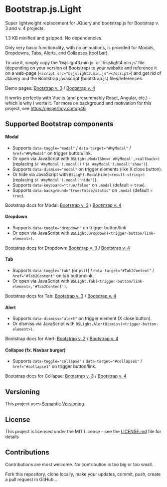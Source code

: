﻿# Bootstrap.js.Light

Super lightweight replacement for JQuery and bootstrap.js for Bootstrap v. 3 and v. 4 projects.

1.3 KB minified and gzipped. No dependencies.

Only very basic functionality, with no animations, is provided for Modals, Dropdowns, Tabs, Alerts, and Collapses (tool bar).

To use it, simply copy the 'bsjslight3.min.js' or 'bsjslight4.min.js' file (depending on your version of Bootstrap)
to your website and reference it on a web-page (`<script src="bsjslight3.min.js"></script>`) and get rid of JQuery and the Bootstrap javascript (bootstrap.js) files/references.


Demo pages: [Bootstrap v. 3](https://jesperhoy.github.io/bootstrap.js.light/demo-bs3.html) / [Bootstrap v. 4](<https://jesperhoy.github.io/bootstrap.js.light/demo-bs4.html>)

It works perfectly with Vue.js (and presummably React, Angular, etc.) - which is why I worte it.
 For more on background and motivation for this project, see <https://jesperhoy.com/p46>


## Supported Bootstrap components

#### Modal

- Supports `data-toggle="modal"` / `data-target="#MyModal"` / `href="#MyModal"` on trigger button/link.
- Or open via JavaScript with `BSLight.ModalShow('#MyModal',<callback>)`
    (replacing `$('#myModal').modal()` / `$('#myModal').modal('show')`).
- Supports `data-dismiss="modal"` on trigger elements (like X close button).
- Or hide via JavaScript with `BSLight.ModalHide(<result-string>)`
    (replacing `$('#myModal').modal('hide')`).
- Supports `data-keyboard="true/false"` on `.modal` (default = `true`).
- Supports `data-background="true/false/static"` on `.modal` (default = `true`).

Bootstrap docs for Modal: [Bootstrap v. 3](https://getbootstrap.com/docs/3.4/javascript/#modals) / [Bootstrap v. 4](https://getbootstrap.com/docs/4.3/components/modal/)

#### Dropdown


- Supports `data-toggle="dropdown"` on trigger button/link.
- Or open via JavaScript with `BSLight.Dropdown(<trigger-button/link-element>)`.

Bootstrap docs for Dropdown: [Bootstrap v. 3](https://getbootstrap.com/docs/3.4/javascript/#dropdowns) / [Bootstrap v. 4](https://getbootstrap.com/docs/4.3/components/dropdowns/)

#### Tab

- Supports `data-toggle="tab"` (or `pill`) / `data-target="#Tab2Content"` / `href="#Tab2Content"` on tab button/link.
- Or open via JavaScript with `BSLight.Tab(<trigger-button/link-element>,'#Tab2Content')`.

Bootstrap docs for Tab: [Bootstrap v. 3](https://getbootstrap.com/docs/3.4/javascript/#tabs) / [Bootstrap v. 4](https://getbootstrap.com/docs/4.3/components/navs/#tabs)

#### Alert

- Supports `data-dismiss="alert"` on trigger element (X close button).
- Or dismiss via JavaScript with `BSLight.AlertDismiss(<trigger-button-element>)`.

Bootstrap docs for Alert: [Bootstrap v. 3](https://getbootstrap.com/docs/3.4/javascript/#alerts) / [Bootstrap v. 4](https://getbootstrap.com/docs/4.3/components/alerts/)

#### Collapse (fx. Navbar burger)

- Supports `data-toggle="collapse"` / `data-target="#collapse1"` / `href="#collapse1"` on trigger button/link.

Bootstrap docs for Collapse: [Bootstrap v. 3](https://getbootstrap.com/docs/3.4/javascript/#collapse) / [Bootstrap v. 4](https://getbootstrap.com/docs/4.3/components/collapse/)

## Versioning

This project uses [Semantic Versioning](https://semver.org/).

## License

This project is licensed under the MIT License - see the [LICENSE.md](LICENSE.md) file for details

## Contributions

Contributions are most welcome. No contribution is too big or too small.

Fork this repository, clone locally, make your updates, commit, push, create a pull request in GitHub...

